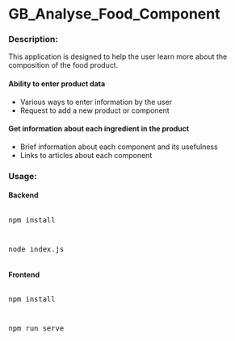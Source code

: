 # GB_Analyse_Food_Component

<h3>Description:</h3>

<p>This application is designed to help the user learn more about the composition of the food product.</p>

<h4>Ability to enter product data</h4>
    <ul>
    <li>Various ways to enter information by the user</li>
    <li>Request to add a new product or component</li>
    </ul>

<h4>Get information about each ingredient in the product</h4>
    <ul>
    <li>Brief information about each component and its usefulness</li>
    <li>Links to articles about each component</li>
    </ul>



<h3>Usage:</h3>

<h4>Backend</h4>
   <pre><p>npm install</p></pre>
    <pre><p>node index.js</p></pre>
<h4>Frontend</h4>
    <pre><p>npm install</p></pre>
    <pre><p>npm run serve</p></pre>
